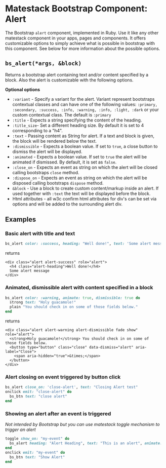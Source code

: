 # Matestack Bootstrap Component: Alert

The Bootstrap `alert` component, implemented in Ruby. Use it like any other matestack component in your apps, pages and components. It offers customizable options to simply achieve what is possible in bootstrap with this component. See below for more information about the possible options.

## `bs_alert(*args, &block)`

Returns a bootstrap alert containing text and/or content specified by a block. Also the alert is customizable with the following options.

**Optional options**

* `:variant` - Specify a variant for the alert. Variant represent bootstraps contextual classes and can have one of the following values: `:primary, :secondary, :success, :info, :warning, :info, :light, :dark` or your custom contextual class. The default is `:primary`
* `:title` - Expects a string specifying the content of the heading.
* `:title_size`- Set a different heading size. By default it is set to 4 corresponding to a "h4".
* `:text` - Passing content as String for alert. If a text and block is given, the block will be rendered below the text.
* `:dismissible` - Expects a boolean value. If set to `true`, a close button to dismiss the alert will be displayed.
* `:animated` - Expects a boolean value. If set to `true` the alert will be animated if dismissed. By default, it is set as `false`.
* `:close_on` - Expects an event as string on which the alert will be closed calling bootstraps `close` method.
* `:dispose_on` - Expects an event as string on which the alert will be disposed calling bootstraps `dispose` method.
* `&block` - Use a block to create custom content/markup inside an alert. If used together with `:text` the text will be displayed before the block.
* Html attributes - all w3c confirm html attributes for div's can be set via options and will be added to the surrounding alert div.

## Examples

### Basic alert with title and text

```ruby
bs_alert color: :success, heading: "Well done!", text: 'Some alert message'
```

returns

```markup
<div class="alert alert-success" role="alert">
  <h4 class="alert-heading">Well done!</h4>
  Some alert message
</div>
```

### Animated, dismissible alert with content specified in a block

```ruby
bs_alert color: :warning, animate: true, dismissible: true do
  strong text: "Holy guacamole!"
  plain "You should check in on some of those fields below."
end
```

returns

```markup
<div class="alert alert-warning alert-dismissible fade show" role="alert">
  <strong>Holy guacamole!</strong> You should check in on some of those fields below.
  <button type="button" class="close" data-dismiss="alert" aria-label="Close">
    <span aria-hidden="true">&times;</span>
  </button>
</div>
```

### Alert closing on event triggered by button click

```ruby
bs_alert close_on: 'close-alert', text: "Closing Alert test"  
onclick emit: "close-alert" do
  bs_btn text: "close alert"
end
```

### Showing an alert after an event is triggered

_Not intended by Bootstrap but you can use matestack toggle mechanism to trigger an alert_

```ruby
toggle show_on: "my-event" do        
  bs_alert heading: "Alert Heading", text: "This is an alert", animate: true, dismissible: true
end
onclick emit: "my-event" do
  bs_btn text: "Show Alert"
end
```

